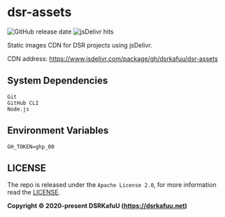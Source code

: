 # dsr-assets

![GitHub release date](https://img.shields.io/github/release-date/dsrkafuu/dsr-assets)
![jsDelivr hits](https://img.shields.io/jsdelivr/gh/hw/dsrkafuu/dsr-assets)

Static images CDN for DSR projects using jsDelivr.

CDN address: <https://www.jsdelivr.com/package/gh/dsrkafuu/dsr-assets>

## System Dependencies

```
Git
GitHub CLI
Node.js
```

## Environment Variables

```
GH_TOKEN=ghp_00
```

## LICENSE

The repo is released under the `Apache License 2.0`, for more information read the [LICENSE](https://github.com/dsrkafuu/dsr-assets/blob/main/LICENSE).

**Copyright © 2020-present DSRKafuU (<https://dsrkafuu.net>)**
